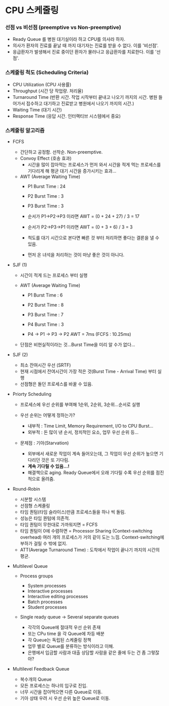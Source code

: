 # CPU 스케줄링

### 선점 vs 비선점 (preemptive vs Non-preemptive)

- Ready Queue 를 병원 대기실이라 하고 CPU를 의사라 하자.
- 의사가 환자의 진료를 끝날 때 까지 대기자는 진료를 받을 수 없다. 이를 '비선점'.
- 응급환자가 발생해서 진료 중이던 환자가 물러나고 응급환자를 치료한다. 이를 '선점'.

### 스케줄링 척도 (Scheduling Criteria)
- CPU Utilization (CPU 사용률)
- Throughput (시간 당 작업량. 처리율)
- Turnaround Time (반환 시간. 작업 시작부터 끝내고 나오기 까지의 시간. 병원 들어가서 접수하고 대기하고 진료받고 병원에서 나오기 까지의 시간.)
- Waiting Time (대기 시간)
- Response Time (응답 시간. 인터랙티브 시스템에서 중요)

### 스케줄링 알고리즘

- FCFS
  - 간단하고 공정함. 선착순. Non-preemptive.
  - Convoy Effect (호송 효과)
    - 시간을 많이 잡아먹는 프로세스가 먼저 와서 시간을 적게 먹는 프로세스를 기다리게 해 평균 대기 시간을 증가시키는 효과...
  - AWT (Average Waiting Time)
    - P1 Burst Time : 24
    - P2 Burst Time : 3
    - P3 Burst Time : 3
    
    - 순서가 P1->P2->P3 이라면 AWT = (0 + 24 + 27) / 3 = 17
    - 순서가 P2->P3->P1 이라면 AWT = (0 + 3 + 6) / 3 = 3
    - 척도를 대기 시간으로 본다면 빠른 것 부터 처리하면 좋다는 결론을 낼 수 있음.
    - 먼저 온 녀석을 처리하는 것이 마냥 좋은 것이 아니다.

- SJF (1)
  - 시간이 적게 드는 프로세스 부터 실행
  - AWT (Average Waiting Time)
    - P1 Burst Time : 6
    - P2 Burst Time : 8
    - P3 Burst Time : 7
    - P4 Burst Time : 3
    
    - P4 -> P1 -> P3 -> P2 AWT = 7ms (FCFS : 10.25ms)
  
  - 단점은 비현실적이라는 것...Burst Time을 미리 알 수가 없다...
  
- SJF (2)
  - 최소 잔여시간 우선 (SRTF)
  - 현재 시점에서 잔여시간이 가장 적은 것(Burst Time - Arrival Time) 부터 실행
  - 선점형은 돌던 프로세스를 바꿀 수 있음.
  
- Priorty Scheduling
  - 프로세스에 우선 순위를 부여해 1순위, 2순위, 3순위...순서로 실행
  - 우선 순위는 어떻게 정하는가?
    - 내부적 : Time Limit, Memory Requirement, I/O to CPU Burst...
    - 외부적 : 돈 많이 낸 순서, 정치적인 요소, 업무 우선 순위 등...
    
  - 문제점 : 기아(Starvation)
    - 외부에서 새로운 작업이 계속 들어오는데, 그 작업이 우선 순위가 높으면 기다리던 것은 또 기다림.
    - **계속 기다릴 수 있음...!**
    - 해결책으로 aging. Ready Queue에서 오래 기다릴 수록 우선 순위를 점진적으로 올려줌.

- Round-Robin
  - 시분할 시스템
  - 선점형 스케줄링
  - 타임 퀀텀(타임 슬라이스)만큼 프로세스들을 하나 씩 돌림.
  - 성능은 타임 퀀텀에 의존적.
  - 타임 퀀텀이 무한대로 가까워지면 = FCFS
  - 타임 퀀텀이 0에 수렴하면 = Processor Sharing (Context-switching overhead) 여러 개의 프로세스가 거의 같이 도는 느낌. Context-switching에 부하가 걸릴 수 밖에 없지.
  - ATT(Average Turnaround Time) : 도착에서 작업이 끝나기 까지의 시간의 평균.

- Multilevel Queue
  - Process groups
    - System processes
    - Interactive processes
    - Interactive editing processes
    - Batch processes
    - Student processes
    
  - Single ready queue -> Several separate queues
    - 각각의 Queue에 절대적 우선 순위 존재
    - 또는 CPu time 을 각 Queue에 차등 배분
    - 각 Queue는 독립된 스케줄링 정책
    - 업무 별로 Queue를 분류하는 방식이라고 이해.
    - 은행에서 입금할 사람과 대출 상담할 사람을 같은 줄에 두는 건 좀 그렇잖아?
    
 - Multilevel Feedback Queue
    - 복수개의 Queue
    - 모든 프로세스는 하나의 입구로 진입.
    - 너무 시간을 잡아먹으면 다른 Queue로 이동.
    - 기아 상태 우려 시 우선 순위 높은 Queue로 이동.
